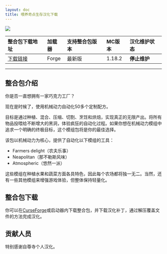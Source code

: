 ```yaml
---
layout: doc
title: 喂养奇点生存汉化下载
---
```


![](https://media.forgecdn.net/attachments/376/106/knipsel7.PNG)

<DownloadLinks :methods="[
  { id: 'baidu-drive', text: '下载汉化', icon: '/imgs/svg/baidu-drive.svg', link: 'https://pan.baidu.com/s/1OI533N2IMHssFsoGm5o0lg?pwd=x068%C2%A0%20#list/path=%2F%E8%87%AA%E5%B0%8A%E5%AF%BA%E6%B1%89%E5%8C%96%E5%85%A8%E9%9B%86%2F1.16.x%2FFeed%20the%20Singularity' },
  { id: 'bilibili', text: '专栏介绍', icon: '/imgs/svg/bilibili.svg', link: 'https://www.bilibili.com/read/cv23974249' },
  { id: 'lazy', text: '懒汉下载', icon: '/imgs/logo/logo_64.png', link: 'https://pan.baidu.com/s/1OI533N2IMHssFsoGm5o0lg?pwd=x068%C2%A0%20#list/path=%2F%E8%87%AA%E5%B0%8A%E5%AF%BA%E6%B1%89%E5%8C%96%E5%85%A8%E9%9B%86%2F1.16.x%2FFeed%20the%20Singularity' }
]" />

| 整合包下载地址                                                                 | 加载器 | 支持整合包版本 | MC版本 | 汉化维护状态 |
| :----------------------------------------------------------------------------- | :----- | :------------- | :----- | :----------- |
| [下载链接](https://www.curseforge.com/minecraft/modpacks/feed-the-singularity) | Forge  | 最新版         | 1.18.2 | **停止维护** |

---

## 整合包介绍

你是否一直想拥有一家巧克力工厂？

现在是时候了，使用机械动力自动化50多个定制配方。

目标是通过种植、混合、压缩、切割、烹饪和烘焙，实现真正的无限产出。将所有物品投喂给不断增大的黑洞，体验疯狂的自动化过程。如果你想在机械动力模组中追求一个明确的终极目标，这个模组包将是你的最佳选择。

该包以机械动力为核心，提供了自动化以下模组的工具：

- Farmers delight（农夫乐事）
- Neapolitan（那不勒斯风味）
- Atmospheric（悠然一派）

这些模组在种植水果和蔬菜方面各具特色，因此每个农场都将独一无二。当然，还有一些其他模组来增强游戏体验，但整体保持轻量化。

## 整合包下载

你可以在[CurseForge](https://www.curseforge.com/minecraft/modpacks/feed-the-singularity/files/)或启动器内下载整合包，并下载汉化补丁，通过解压覆盖文件的方法完成汉化。

## 贡献人员

特别感谢自尊寺个人汉化。

<DocSupport />
